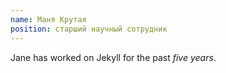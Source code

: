 ```yaml
---
name: Маня Крутая
position: старший научный сотрудник
---
```

Jane has worked on Jekyll for the past *five years*.